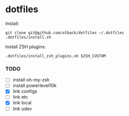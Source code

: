 # dotfiles

Install:
```terminal
git clone git@github.com/olback/dotfiles ~/.dotfiles
.dotfiles/install.sh
```

Install ZSH plugins:
```terminal
.dotfiles/install_zsh_plugins.sh $ZSH_CUSTOM
```


### TODO

* [ ] install oh-my-zsh
* [ ] install powerlevel10k
* [x] link configs
* [ ] link etc
* [x] link local
* [ ] link udev
